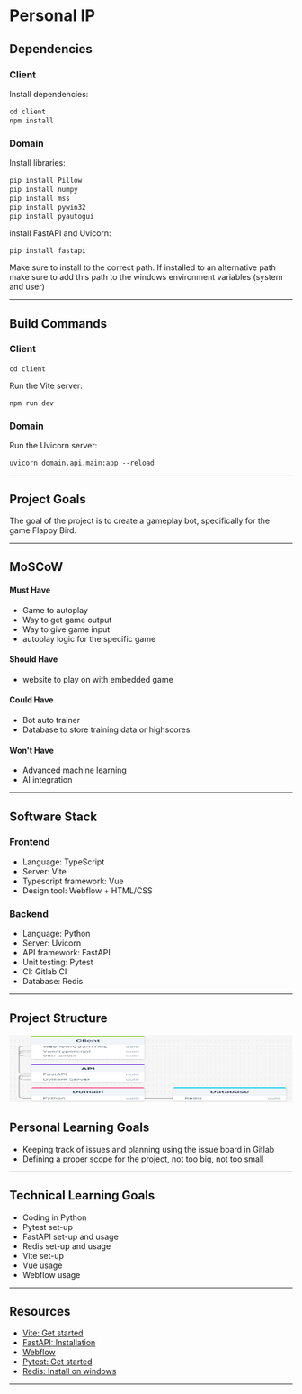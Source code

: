 # Personal IP

## Dependencies
### Client
Install dependencies:
```
cd client
npm install
```
### Domain
Install libraries:

```
pip install Pillow
pip install numpy
pip install mss
pip install pywin32
pip install pyautogui
```
install FastAPI and Uvicorn:
```
pip install fastapi
```
Make sure to install to the correct path. If installed to an alternative path make sure to add this path to the windows environment variables (system and user)
***

## Build Commands
### Client
```
cd client
```
Run the Vite server:
```
npm run dev
```
### Domain
Run the Uvicorn server:
```
uvicorn domain.api.main:app --reload
```
***

## Project Goals
The goal of the project is to create a gameplay bot, specifically for the game Flappy Bird.
***

## MoSCoW
#### Must Have
- Game to autoplay
- Way to get game output
- Way to give game input
- autoplay logic for the specific game
#### Should Have
- website to play on with embedded game
#### Could Have
- Bot auto trainer
- Database to store training data or highscores
#### Won't Have
- Advanced machine learning
- AI integration
***

## Software Stack
### Frontend
- Language: TypeScript
- Server: Vite
- Typescript framework: Vue
- Design tool: Webflow + HTML/CSS
### Backend
- Language: Python
- Server: Uvicorn
- API framework: FastAPI
- Unit testing: Pytest
- CI: Gitlab CI
- Database: Redis
***

## Project Structure
<!-- ![test image](architecture_diagram.png) -->
<img src="architecture_diagram.png"  width="600" height="120">

## Personal Learning Goals
- Keeping track of issues and planning using the issue board in Gitlab
- Defining a proper scope for the project, not too big, not too small
***

## Technical Learning Goals
- Coding in Python
- Pytest set-up
- FastAPI set-up and usage
- Redis set-up and usage
- Vite set-up
- Vue usage
- Webflow usage
***

## Resources
- [Vite: Get started](https://vitejs.dev/guide/)
- [FastAPI: Installation](https://fastapi.tiangolo.com/#installation)
- [Webflow](https://webflow.com)
- [Pytest: Get started](https://docs.pytest.org/en/8.2.x/getting-started.html)
- [Redis: Install on windows](https://redis.io/docs/latest/operate/oss_and_stack/install/install-redis/install-redis-on-windows/)
***